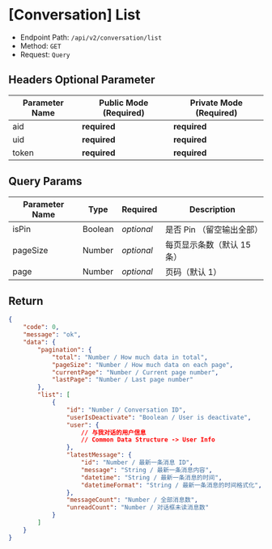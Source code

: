 # [Conversation] List

- Endpoint Path: `/api/v2/conversation/list`
- Method: `GET`
- Request: `Query`

## Headers Optional Parameter

| Parameter Name | Public Mode (Required) | Private Mode (Required) |
| --- | --- | --- |
| aid | **required** | **required** |
| uid | **required** | **required** |
| token | **required** | **required** |

## Query Params

| Parameter Name | Type | Required | Description |
| --- | --- | --- | --- |
| isPin | Boolean | *optional* | 是否 Pin （留空输出全部） |
| pageSize | Number | *optional* | 每页显示条数（默认 15 条） |
| page | Number | *optional* | 页码（默认 1） |

## Return

```json
{
    "code": 0,
    "message": "ok",
    "data": {
        "pagination": {
            "total": "Number / How much data in total",
            "pageSize": "Number / How much data on each page",
            "currentPage": "Number / Current page number",
            "lastPage": "Number / Last page number"
        },
        "list": [
            {
                "id": "Number / Conversation ID",
                "userIsDeactivate": "Boolean / User is deactivate",
                "user": {
                    // 与我对话的用户信息
                    // Common Data Structure -> User Info
                },
                "latestMessage": {
                    "id": "Number / 最新一条消息 ID",
                    "message": "String / 最新一条消息内容",
                    "datetime": "String / 最新一条消息的时间",
                    "datetimeFormat": "String / 最新一条消息的时间格式化",
                },
                "messageCount": "Number / 全部消息数",
                "unreadCount": "Number / 对话框未读消息数"
            }
        ]
    }
}
```
